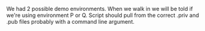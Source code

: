 We had 2 possible demo environments. When we walk in we will be told if we're using environment P or Q. Script should pull from the correct .priv and .pub files probably with a command line argument.